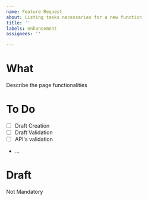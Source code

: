 ```yaml
---
name: Feature Request
about: Listing tasks necessaries for a new function
title: ''
labels: enhancement
assignees: ''

---
```


# What
Describe the page functionalities

# To Do
- [ ] Draft Creation
- [ ] Draft Validation
- [ ] API's validation
- ... 

# Draft
Not Mandatory
